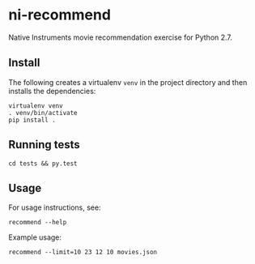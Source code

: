 # ni-recommend
Native Instruments movie recommendation exercise for Python 2.7.

## Install

The following creates a virtualenv `venv` in the project directory and then
installs the dependencies:

    virtualenv venv
    . venv/bin/activate
    pip install .

## Running tests

    cd tests && py.test

## Usage

For usage instructions, see:

    recommend --help

Example usage:

    recommend --limit=10 23 12 10 movies.json
